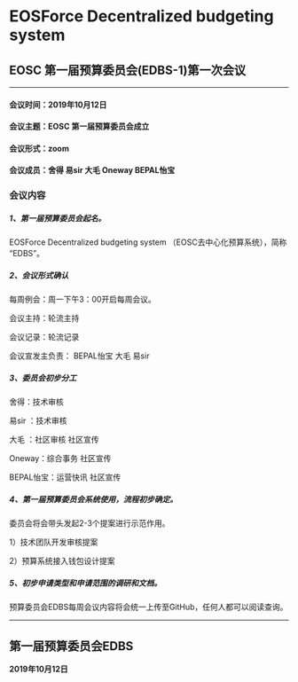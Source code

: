 # EOSForce Decentralized budgeting system 
## EOSC 第一届预算委员会(EDBS-1)第一次会议
---
#### 会议时间：2019年10月12日
#### 会议主题：EOSC 第一届预算委员会成立
#### 会议形式：zoom
#### 会议成员：舍得   易sir  大毛  Oneway  BEPAL怡宝

### 会议内容

##### 1、第一届预算委员会起名。
EOSForce Decentralized budgeting system （EOSC去中心化预算系统），简称 “EDBS”。

##### 2、会议形式确认
每周例会：周一下午3：00开启每周会议。

会议主持：轮流主持

会议记录：轮流记录

会议宣发主负责： BEPAL怡宝   大毛 易sir

##### 3、委员会初步分工

舍得：技术审核

易sir ：技术审核

大毛 ：社区审核 社区宣传

Oneway：综合事务 社区宣传

BEPAL怡宝：运营快讯  社区宣传

##### 4、第一届预算委员会系统使用，流程初步确定。

委员会将会带头发起2-3个提案进行示范作用。

1）技术团队开发审核提案

2）预算系统接入钱包设计提案

##### 5、初步申请类型和申请范围的调研和文档。

预算委员会EDBS每周会议内容将会统一上传至GitHub，任何人都可以阅读查询。

---
**第一届预算委员会EDBS**
---
**2019年10月12日**
